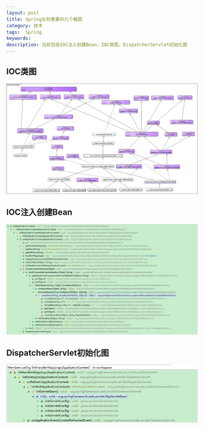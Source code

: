 ```yaml
---
layout: post
title: Spring比较重要的几个截图
category: 技术
tags:  Spring
keywords: 
description: 当前包括IOC注入创建Bean，IOC类图，DispatcherServlet初始化图
---
```


## IOC类图

![IOC类图](/public/pic/spring/IOC-class-model.png)

## IOC注入创建Bean

![IOC注入创建Bean](/public/pic/spring/ioc-createBean.png)



## DispatcherServlet初始化图

![DispatcherServlet初始化图](/public/pic/spring/DispatcherServlet-invoke-order.png)
